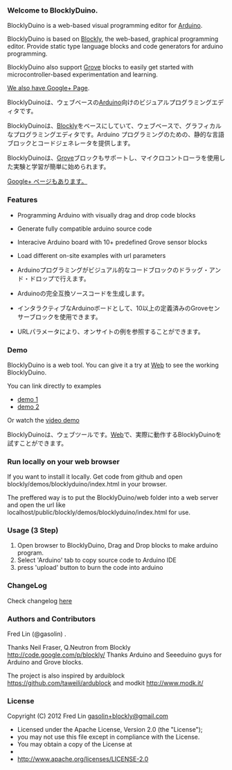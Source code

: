 ### Welcome to BlocklyDuino.
BlocklyDuino is a web-based visual programming editor for [Arduino](http://www.arduino.cc/).

BlocklyDuino is based on [Blockly](http://code.google.com/p/blockly/), the web-based, graphical programming editor. Provide static type language blocks and code generators for arduino programming.

BlocklyDuino also support [Grove](http://www.seeedstudio.com/wiki/GROVE_System) blocks to easily get started with microcontroller-based experimentation and learning.

[We also have Google+ Page](https://plus.google.com/111979846292233941175).


BlocklyDuinoは、ウェブベースの[Arduino](http://www.arduino.cc/)向けのビジュアルプログラミングエディタです。

BlocklyDuinoは、[Blockly](http://code.google.com/p/blockly/)をベースにしていて、ウェブベースで、グラフィカルなプログラミングエディタです。Arduino プログラミングのための、静的な言語ブロックとコードジェネレータを提供します。

BlocklyDuinoは、[Grove](http://www.seeedstudio.com/wiki/GROVE_System)ブロックもサポートし、マイクロコントローラを使用した実験と学習が簡単に始められます。

[Google+ ページもあります。](https://plus.google.com/111979846292233941175)

### Features

* Programming Arduino with visually drag and drop code blocks
* Generate fully compatible arduino source code
* Interacive Arduino board with 10+ predefined Grove sensor blocks
* Load different on-site examples with url parameters

* Arduinoプログラミングがビジュアル的なコードブロックのドラッグ・アンド・ドロップで行えます。
* Arduinoの完全互換ソースコードを生成します。
* インタラクティブなArduinoボードとして、10以上の定義済みのGroveセンサーブロックを使用できます。
* URLパラメータにより、オンサイトの例を参照することができます。


### Demo

BlocklyDuino is a web tool. You can give it a try at
[Web](http://www.gasolin.idv.tw/public/blockly/demos/blocklyduino/index.html) to see the working BlocklyDuino.

You can link directly to examples
* [demo 1](http://www.gasolin.idv.tw/public/blockly/demos/blocklyduino/index.html?url=/public/blockly/demos/blocklyduino/examples/blink.xml)
* [demo 2](http://www.gasolin.idv.tw/public/blockly/demos/blocklyduino/index.html?url=/public/blockly/demos/blocklyduino/examples/servo_potentio.xml)

Or watch the [video demo](http://www.youtube.com/watch?v=_swiyXcUvNY)


BlocklyDuinoは、ウェブツールです。[Web](http://www.gasolin.idv.tw/public/blockly/demos/blocklyduino/index.html)で、実際に動作するBlocklyDuinoを試すことができます。



### Run locally on your web browser

If you want to install it locally. Get code from github and open blockly/demos/blocklyduino/index.html in your browser.

The preffered way is to put the BlocklyDuino/web folder into a web server and open the url like localhost/public/blockly/demos/blocklyduino/index.html for use.

### Usage (3 Step)

1. Open browser to BlocklyDuino, Drag and Drop blocks to make arduino program. 
2. Select 'Arduino' tab to copy source code to Arduino IDE
3. press 'upload' button to burn the code into arduino

### ChangeLog

Check changelog [here](https://github.com/gasolin/BlocklyDuino/blob/master/CHANGELOG.txt)

### Authors and Contributors
Fred Lin (@gasolin) .

Thanks Neil Fraser, Q.Neutron from Blockly http://code.google.com/p/blockly/
Thanks Arduino and Seeeduino guys for Arduino and Grove blocks.

The project is also inspired by arduiblock https://github.com/taweili/ardublock and modkit http://www.modk.it/

### License

Copyright (C) 2012 Fred Lin gasolin+blockly@gmail.com

 * Licensed under the Apache License, Version 2.0 (the "License");
 * you may not use this file except in compliance with the License.
 * You may obtain a copy of the License at
 *
 *   http://www.apache.org/licenses/LICENSE-2.0

